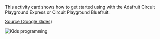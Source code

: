 This activity card shows how to get started using with the Adafruit Circuit Playground Express
or Circuit Playground Bluefruit.

[Source (Google Slides)](https://docs.google.com/presentation/d/1OacU9T9mCmBms2YmMArSR_3rwvj-sLD38ib8Hasnhss)

![Kids programming](thumbnail.png)
